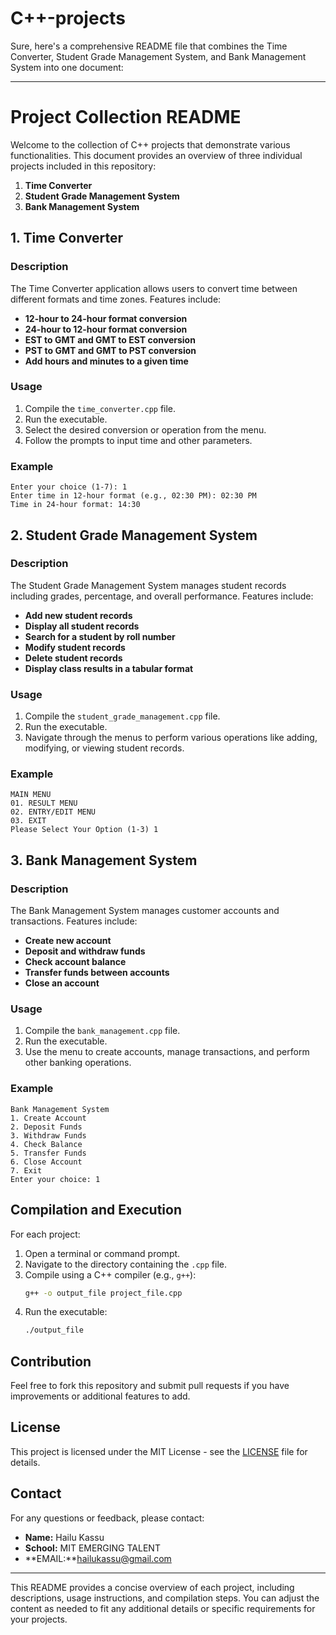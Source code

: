 # C++-projects
Sure, here's a comprehensive README file that combines the Time Converter, Student Grade Management System, and Bank Management System into one document:

---

# Project Collection README

Welcome to the collection of C++ projects that demonstrate various functionalities. This document provides an overview of three individual projects included in this repository:

1. **Time Converter**
2. **Student Grade Management System**
3. **Bank Management System**

## 1. Time Converter

### Description
The Time Converter application allows users to convert time between different formats and time zones. Features include:

- **12-hour to 24-hour format conversion**
- **24-hour to 12-hour format conversion**
- **EST to GMT and GMT to EST conversion**
- **PST to GMT and GMT to PST conversion**
- **Add hours and minutes to a given time**

### Usage
1. Compile the `time_converter.cpp` file.
2. Run the executable.
3. Select the desired conversion or operation from the menu.
4. Follow the prompts to input time and other parameters.

### Example
```
Enter your choice (1-7): 1
Enter time in 12-hour format (e.g., 02:30 PM): 02:30 PM
Time in 24-hour format: 14:30
```

## 2. Student Grade Management System

### Description
The Student Grade Management System manages student records including grades, percentage, and overall performance. Features include:

- **Add new student records**
- **Display all student records**
- **Search for a student by roll number**
- **Modify student records**
- **Delete student records**
- **Display class results in a tabular format**

### Usage
1. Compile the `student_grade_management.cpp` file.
2. Run the executable.
3. Navigate through the menus to perform various operations like adding, modifying, or viewing student records.

### Example
```
MAIN MENU
01. RESULT MENU
02. ENTRY/EDIT MENU
03. EXIT
Please Select Your Option (1-3) 1
```

## 3. Bank Management System

### Description
The Bank Management System manages customer accounts and transactions. Features include:

- **Create new account**
- **Deposit and withdraw funds**
- **Check account balance**
- **Transfer funds between accounts**
- **Close an account**

### Usage
1. Compile the `bank_management.cpp` file.
2. Run the executable.
3. Use the menu to create accounts, manage transactions, and perform other banking operations.

### Example
```
Bank Management System
1. Create Account
2. Deposit Funds
3. Withdraw Funds
4. Check Balance
5. Transfer Funds
6. Close Account
7. Exit
Enter your choice: 1
```

## Compilation and Execution

For each project:
1. Open a terminal or command prompt.
2. Navigate to the directory containing the `.cpp` file.
3. Compile using a C++ compiler (e.g., `g++`):
   ```bash
   g++ -o output_file project_file.cpp
   ```
4. Run the executable:
   ```bash
   ./output_file
   ```

## Contribution

Feel free to fork this repository and submit pull requests if you have improvements or additional features to add.

## License

This project is licensed under the MIT License - see the [LICENSE](LICENSE) file for details.

## Contact

For any questions or feedback, please contact:

- **Name:** Hailu Kassu
- **School:** MIT EMERGING TALENT
- **EMAIL:**hailukassu@gmail.com

---

This README provides a concise overview of each project, including descriptions, usage instructions, and compilation steps. You can adjust the content as needed to fit any additional details or specific requirements for your projects.
